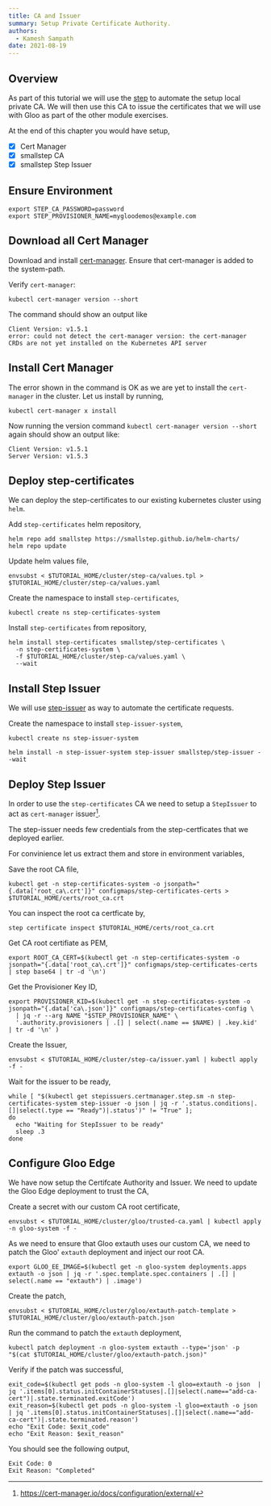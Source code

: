 ```yaml
---
title: CA and Issuer
summary: Setup Private Certificate Authority.
authors:
  - Kamesh Sampath
date: 2021-08-19
---
```


## Overview

As part of this tutorial we will use the [step](https://smallstep.com) to automate the setup local private CA. We will then use this CA to issue the certificates that we will use with Gloo as part of the other module exercises.

At the end of this chapter you would have setup,

- [x] Cert Manager
- [x] smallstep CA
- [x] smallstep Step Issuer

## Ensure Environment

```shell
export STEP_CA_PASSWORD=password
export STEP_PROVISIONER_NAME=mygloodemos@example.com
```

## Download all Cert Manager

Download and install [cert-manager](https://github.com/jetstack/cert-manager/releases). Ensure that cert-manager is added to the system-path.

Verify `cert-manager`:

```shell
kubectl cert-manager version --short
```

The command should show an output like

```shell
Client Version: v1.5.1
error: could not detect the cert-manager version: the cert-manager CRDs are not yet installed on the Kubernetes API server
```

## Install Cert Manager

The error shown in the command is OK as we are yet to install the `cert-manager` in the cluster. Let us install by running,

```shell
kubectl cert-manager x install
```

Now running the version command `kubectl cert-manager version --short` again should show an output like:

```shell
Client Version: v1.5.1
Server Version: v1.5.3
```

## Deploy step-certificates

We can deploy the step-certificates to our existing kubernetes cluster using `helm`.

Add `step-certificates` helm repository,

```shell
helm repo add smallstep https://smallstep.github.io/helm-charts/
helm repo update
```

Update helm values file,

```shell
envsubst < $TUTORIAL_HOME/cluster/step-ca/values.tpl > $TUTORIAL_HOME/cluster/step-ca/values.yaml
```

Create the namespace to install `step-certificates`,

```shell
kubectl create ns step-certificates-system
```

Install `step-certificates` from repository,

```shell
helm install step-certificates smallstep/step-certificates \
  -n step-certificates-system \
  -f $TUTORIAL_HOME/cluster/step-ca/values.yaml \
  --wait
```

## Install Step Issuer

We will use [step-issuer](https://github.com/smallstep/step-issuer) as way to automate the certificate requests.

Create the namespace to install `step-issuer-system`,

```shell
kubectl create ns step-issuer-system
```

```shell
helm install -n step-issuer-system step-issuer smallstep/step-issuer --wait
```

## Deploy Step Issuer

In order to use the `step-certificates` CA we need to setup a `StepIssuer` to act as `cert-manager` issuer[^1].

The step-issuer needs few credentials from the step-certficates that we deployed earlier.

For convinience let us extract them and store in environment variables,

Save the root CA file,

```shell
kubectl get -n step-certificates-system -o jsonpath="{.data['root_ca\.crt']}" configmaps/step-certificates-certs > $TUTORIAL_HOME/certs/root_ca.crt
```

You can inspect the root ca certficate by,

```shell
step certificate inspect $TUTORIAL_HOME/certs/root_ca.crt
```

Get CA root certifiate as PEM,

```shell
export ROOT_CA_CERT=$(kubectl get -n step-certificates-system -o jsonpath="{.data['root_ca\.crt']}" configmaps/step-certificates-certs | step base64 | tr -d '\n')
```

Get the Provisioner Key ID,

```shell
export PROVISIONER_KID=$(kubectl get -n step-certificates-system -o jsonpath="{.data['ca\.json']}" configmaps/step-certificates-config \
  | jq -r --arg NAME "$STEP_PROVISIONER_NAME" \
  '.authority.provisioners | .[] | select(.name == $NAME) | .key.kid' | tr -d '\n' )
```

Create the Issuer,

```shell
envsubst < $TUTORIAL_HOME/cluster/step-ca/issuer.yaml | kubectl apply -f -
```

Wait for the issuer to be ready,

```shell
while [ "$(kubectl get stepissuers.certmanager.step.sm -n step-certificates-system step-issuer -o json | jq -r '.status.conditions|.[]|select(.type == "Ready")|.status')" != "True" ];
do
  echo "Waiting for StepIssuer to be ready"
  sleep .3
done
```

## Configure Gloo Edge

We have now setup the Certifcate Authority and Issuer. We need to update the Gloo Edge deployment to trust the CA,

Create a secret with our custom CA root certificate,

```shell
envsubst < $TUTORIAL_HOME/cluster/gloo/trusted-ca.yaml | kubectl apply -n gloo-system -f -
```

As we need to ensure that Gloo extauth uses our custom CA, we need to patch the Gloo' `extauth` deployment and inject our root CA.

```shell
export GLOO_EE_IMAGE=$(kubectl get -n gloo-system deployments.apps extauth -o json | jq -r '.spec.template.spec.containers | .[] | select(.name == "extauth") | .image')
```

Create the patch,

```shell
envsubst < $TUTORIAL_HOME/cluster/gloo/extauth-patch-template > $TUTORIAL_HOME/cluster/gloo/extauth-patch.json
```

Run the command to patch the `extauth` deployment,

```shell
kubectl patch deployment -n gloo-system extauth --type='json' -p "$(cat $TUTORIAL_HOME/cluster/gloo/extauth-patch.json)"
```

Verify if the patch was successful,

```shell
exit_code=$(kubectl get pods -n gloo-system -l gloo=extauth -o json  | jq '.items[0].status.initContainerStatuses|.[]|select(.name=="add-ca-cert")|.state.terminated.exitCode')
exit_reason=$(kubectl get pods -n gloo-system -l gloo=extauth -o json  | jq '.items[0].status.initContainerStatuses|.[]|select(.name=="add-ca-cert")|.state.terminated.reason')
echo "Exit Code: $exit_code"
echo "Exit Reason: $exit_reason"
```

You should see the following output,

```text
Exit Code: 0
Exit Reason: "Completed"
```

[^1]: https://cert-manager.io/docs/configuration/external/